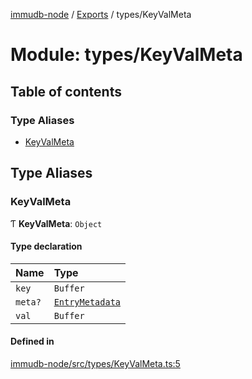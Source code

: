 [immudb-node](../README.md) / [Exports](../modules.md) / types/KeyValMeta

# Module: types/KeyValMeta

## Table of contents

### Type Aliases

- [KeyValMeta](types_KeyValMeta.md#keyvalmeta)

## Type Aliases

### KeyValMeta

Ƭ **KeyValMeta**: `Object`

#### Type declaration

| Name | Type |
| :------ | :------ |
| `key` | `Buffer` |
| `meta?` | [`EntryMetadata`](types_EntryMeta.md#entrymetadata) |
| `val` | `Buffer` |

#### Defined in

[immudb-node/src/types/KeyValMeta.ts:5](https://github.com/codenotary/immudb-node/blob/fe12060/immudb-node/src/types/KeyValMeta.ts#L5)
